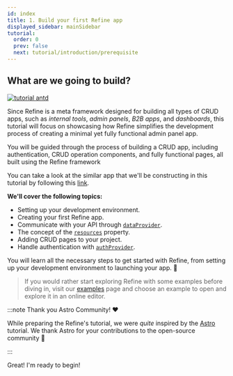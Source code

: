 ```yaml
---
id: index
title: 1. Build your first Refine app
displayed_sidebar: mainSidebar
tutorial:
  order: 0
  prev: false
  next: tutorial/introduction/prerequisite
---
```


## What are we going to build?

 <div className="centered-image"  >
<a href="https://refine.new/preview/a4f6eb83-2dd7-453b-b26a-4d3f48eeb543">
  <img style={{alignSelf:"center"}}  src="https://refine.ams3.cdn.digitaloceanspaces.com/website/static/tutorial/tutorial-generic-app.png" alt="tutorial antd" />
  </a>
</div>

Since Refine is a meta framework designed for building all types of CRUD apps, such as _internal tools_, _admin panels_, _B2B apps_, and _dashboards_, this tutorial will focus on showcasing how Refine simplifies the development process of creating a minimal yet fully functional admin panel app.

You will be guided through the process of building a CRUD app, including authentication, CRUD operation components, and fully functional pages, all built using the Refine framework

You can take a look at the similar app that we'll be constructing in this tutorial by following this [link](https://refine.new/preview/a4f6eb83-2dd7-453b-b26a-4d3f48eeb543).

**We'll cover the following topics:**

- Setting up your development environment.
- Creating your first Refine app.
- Communicate with your API through [`dataProvider`](/docs/core/providers/data-provider).
- The concept of the [`resources`](/docs/core/refine-component#resources) property.
- Adding CRUD pages to your project.
- Handle authentication with [`authProvider`](https://refine.dev/docs/tutorial/understanding-authprovider/index/).

You will learn all the necessary steps to get started with Refine, from setting up your development environment to launching your app. 🚀

> If you would rather start exploring Refine with some examples before diving in, visit our [examples](/docs/examples/) page and choose an example to open and explore it in an online editor.

:::note Thank you Astro Community! ❤️

While preparing the Refine's tutorial, we were _quite_ inspired by the [Astro](https://astro.build/) tutorial. We thank Astro for your contributions to the open-source community 🎉

:::

<Checklist>

<ChecklistItem id="looks-great">
Great! I'm ready to begin!
</ChecklistItem>

</Checklist>
